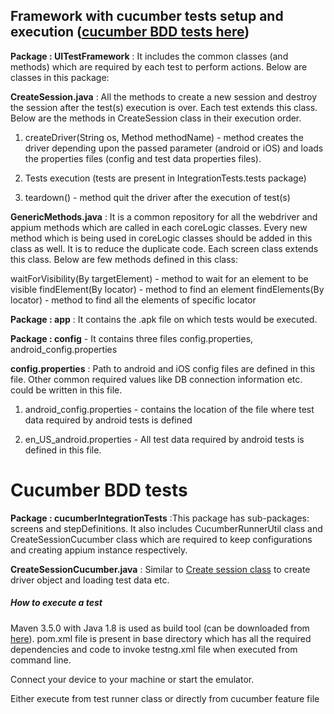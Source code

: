 

## Framework with cucumber tests setup and execution ([cucumber BDD tests here](#cucumber-bdd-tests))

**Package : UITestFramework** : It includes the common classes (and methods) which are required by each test to perform actions. Below are classes in this package:

**CreateSession.java** : All the methods to create a new session and destroy the session after the test(s) execution is over. Each test extends this class. Below are the methods in CreateSession class in their execution order.

1. createDriver(String os, Method methodName) - method creates the driver depending upon the passed parameter (android or iOS) and loads the properties files (config and test data properties files).

2. Tests execution (tests are present in IntegrationTests.tests package)

3. teardown() - method quit the driver after the execution of test(s) 



**GenericMethods.java** : It is a common repository for all the  webdriver and appium methods which are called in each coreLogic classes. Every new method which is being used in coreLogic classes should be added in this class as well. It is to reduce the duplicate code. Each screen class extends this class. Below are few methods defined in this class:

waitForVisibility(By targetElement) - method to wait for an element to be visible
findElement(By locator) - method to find an element
findElements(By locator) - method to find all the elements of specific locator

**Package : app** : It contains the .apk file  on  which tests would be executed. 

**Package : config** - It contains three files config.properties, android_config.properties

**config.properties** : Path to android and iOS config files are defined in this file. Other common required values like DB connection information etc. could be written in this file.


1. android_config.properties - contains the location of the file where test data required by android tests is defined

1. en_US_android.properties - All test data required by android tests is defined in this file.




# Cucumber BDD tests



**Package : cucumberIntegrationTests** :This package has sub-packages: screens and stepDefinitions. It also includes CucumberRunnerUtil class and CreateSessionCucumber class which are required to keep configurations and creating appium instance respectively.


**CreateSessionCucumber.java** : Similar to [Create session class](**CreateSession.java) to create driver object and loading test data etc.

##### How to execute a test

Maven 3.5.0 with Java 1.8 is used as build tool (can be downloaded from [here](https://maven.apache.org/download.cgi)). pom.xml file is present in base directory which has all the required dependencies and code to invoke testng.xml file when executed from command line.

Connect your device to your machine or start the emulator.

Either execute from test runner class or directly from cucumber feature file



